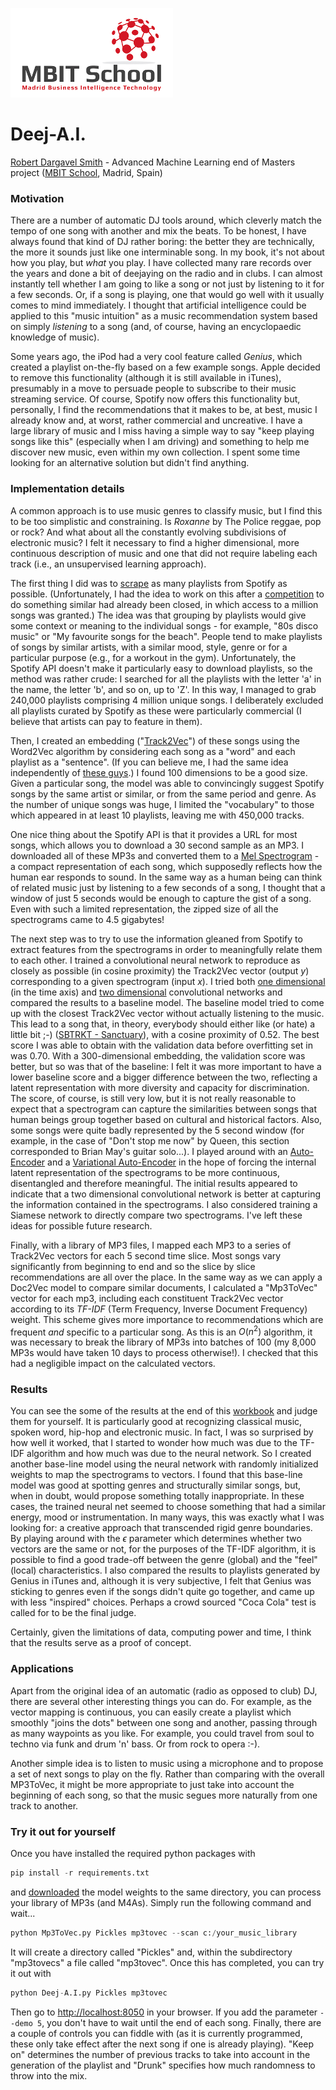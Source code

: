 ![](.\MBIT_logo.png)

# Deej-A.I.

[Robert Dargavel Smith](mailto:teticio@gmail.com) - Advanced Machine Learning end of Masters project ([MBIT School](http://mbitschool.academy), Madrid, Spain)

### Motivation

There are a number of automatic DJ tools around, which cleverly match the tempo of one song with another and mix the beats. To be honest, I have always found that kind of DJ rather boring: the better they are technically, the more it sounds just like one interminable song. In my book, it's not about how you play, but <i>what</i> you play. I have collected many rare records over the years and done a bit of deejaying on the radio and in clubs. I can almost instantly tell whether I am going to like a song or not just by listening to it for a few seconds. Or, if a song is playing, one that would go well with it usually comes to mind immediately. I thought that artificial intelligence could be applied to this "music intuition" as a music recommendation system based on simply *listening* to a song (and, of course, having an encyclopaedic knowledge of music).

Some years ago, the iPod had a very cool feature called *Genius*, which created a playlist on-the-fly based on a few example songs. Apple decided to remove this functionality (although it is still available in iTunes), presumably in a move to persuade people to subscribe to their music streaming service. Of course, Spotify now offers this functionality but, personally, I find the recommendations that it makes to be, at best, music I already know and, at worst, rather commercial and uncreative. I have a large library of music and I miss having a simple way to say "keep playing songs like this" (especially when I am driving) and something to help me discover new music, even within my own collection. I spent some time looking for an alternative solution but didn't find anything.

### Implementation details

A common approach is to use music genres to classify music, but I find this to be too simplistic and constraining. Is *Roxanne* by The Police reggae, pop or rock? And what about all the constantly evolving subdivisions of electronic music? I felt it necessary to find a higher dimensional, more continuous description of music and one that did not require labeling each track (i.e., an unsupervised learning approach).

The first thing I did was to [scrape](notebooks/Spewtify.ipynb) as many playlists from Spotify as possible. (Unfortunately, I had the idea to work on this after a [competition](https://labs.spotify.com/2018/05/30/introducing-the-million-playlist-dataset-and-recsys-challenge-2018/) to do something similar had already been closed, in which access to a million songs was granted.) The idea was that grouping by playlists would give some context or meaning to the individual songs - for example, "80s disco music" or "My favourite songs for the beach". People tend to make playlists of songs by similar artists, with a similar mood, style, genre or for a particular purpose (e.g., for a workout in the gym). Unfortunately, the Spotify API doesn't make it particularly easy to download playlists, so the method was rather crude: I searched for all the playlists with the letter 'a' in the name, the letter 'b', and so on, up to 'Z'. In this way, I managed to grab 240,000 playlists comprising 4 million unique songs. I deliberately excluded all playlists curated by Spotify as these were particularly commercial (I believe that artists can pay to feature in them).

Then, I created an embedding ("[Track2Vec](notebooks/Track2Vec.ipynb)") of these songs using the Word2Vec algorithm by considering each song as a "word" and each playlist as a "sentence". (If you can believe me, I had the same idea independently of [these guys](https://spandan-madan.github.io/Spotify/).) I found 100 dimensions to be a good size. Given a particular song, the model was able to convincingly suggest Spotify songs by the same artist or similar, or from the same period and genre. As the number of unique songs was huge, I limited the "vocabulary" to those which appeared in at least 10 playlists, leaving me with 450,000 tracks.

One nice thing about the Spotify API is that it provides a URL for most songs, which allows you to download a 30 second sample as an MP3. I downloaded all of these MP3s and converted them to a [Mel Spectrogram](notebooks/Get_spectrograms.ipynb) - a compact representation of each song, which supposedly reflects how the human ear responds to sound. In the same way as a human being can think of related music just by listening to a few seconds of a song, I thought that a window of just 5 seconds would be enough to capture the gist of a song. Even with such a limited representation, the zipped size of all the spectrograms came to 4.5 gigabytes!

The next step was to try to use the information gleaned from Spotify to extract features from the spectrograms in order to meaningfully relate them to each other. I trained a convolutional neural network to reproduce as closely as possible (in cosine proximity) the Track2Vec vector (output $y$) corresponding to a given spectrogram (input $x$). I tried both [one dimensional](notebooks/Speccy_1D.ipynb) (in the time axis) and [two dimensional](notebooks/Speccy_2D.ipynb) convolutional networks and compared the results to a baseline model. The baseline model tried to come up with the closest Track2Vec vector without actually listening to the music. This lead to a song that, in theory, everybody should either like (or hate) a little bit ;-) ([SBTRKT - Sanctuary](https://p.scdn.co/mp3-preview/5ac546c1bcbb1d0a6dbeced979dc95361ffc2530?cid=194086cb37be48ebb45b9ba4ce4c5936)), with a cosine proximity of 0.52. The best score I was able to obtain with the validation data before overfitting set in was 0.70. With a 300-dimensional embedding, the validation score was better, but so was that of the baseline: I felt it was more important to have a lower baseline score and a bigger difference between the two, reflecting a latent representation with more diversity and capacity for discrimination. The score, of course, is still very low, but it is not really reasonable to expect that a spectrogram can capture the similarities between songs that human beings group together based on cultural and historical factors. Also, some songs were quite badly represented by the 5 second window (for example, in the case of "Don't stop me now" by Queen, this section corresponded to Brian May's guitar solo...). I played around with an [Auto-Encoder](notebooks/Speccy_AE.ipynb) and a [Variational Auto-Encoder](notebooks/Speccy_VAE.ipynb) in the hope of forcing the internal latent representation of the spectrograms to be more continuous, disentangled and therefore meaningful. The initial results appeared to indicate that a two dimensional convolutional network is better at capturing the information contained in the spectrograms. I also considered training a Siamese network to directly compare two spectrograms. I've left these ideas for possible future research.

Finally, with a library of MP3 files, I mapped each MP3 to a series of Track2Vec vectors for each 5 second time slice. Most songs vary significantly from beginning to end and so the slice by slice recommendations are all over the place. In the same way as we can apply a Doc2Vec model to compare similar documents, I calculated a "Mp3ToVec" vector for each mp3, including each constituent Track2Vec vector according to its *TF-IDF* (Term Frequency, Inverse Document Frequency) weight. This scheme gives more importance to recommendations which are frequent *and* specific to a particular song. As this is an $O(n^2)$ algorithm, it was necessary to break the library of MP3s into batches of 100 (my 8,000 MP3s would have taken 10 days to process otherwise!). I checked that this had a negligible impact on the calculated vectors.

### Results

You can see the some of the results at the end of this [workbook](notebooks/Deej-A.I.ipynb#Some-example-playlists) and judge them for yourself. It is particularly good at recognizing classical music, spoken word, hip-hop and electronic music. In fact, I was so surprised by how well it worked, that I started to wonder how much was due to the TF-IDF algorithm and how much was due to the neural network. So I created another base-line model using the neural network with randomly initialized weights to map the spectrograms to vectors. I found that this base-line model was good at spotting genres and structurally similar songs, but, when in doubt, would propose something totally inappropriate. In these cases, the trained neural net seemed to choose something that had a similar energy, mood or instrumentation. In many ways, this was exactly what I was looking for: a creative approach that transcended rigid genre boundaries. By playing around with the $\epsilon$ parameter which determines whether two vectors are the same or not, for the purposes of the TF-IDF algorithm, it is possible to find a good trade-off between the genre (global) and the "feel" (local) characteristics. I also compared the results to playlists generated by Genius in iTunes and, although it is very subjective, I felt that Genius was sticking to genres even if the songs didn't quite go together, and came up with less "inspired" choices. Perhaps a crowd sourced "Coca Cola" test is called for to be the final judge.

Certainly, given the limitations of data, computing power and time, I think that the results serve as a proof of concept.

### Applications

Apart from the original idea of an automatic (radio as opposed to club) DJ, there are several other interesting things you can do. For example, as the vector mapping is continuous, you can easily create a playlist which smoothly "joins the dots" between one song and another, passing through as many waypoints as you like. For example, you could travel from soul to techno via funk and drum 'n' bass. Or from rock to opera :-).

Another simple idea is to listen to music using a microphone and to propose a set of next songs to play on the fly. Rather than comparing with the overall MP3ToVec, it might be more appropriate to just take into account the beginning of each song, so that the music segues more naturally from one track to another.

### Try it out for yourself

Once you have installed the required python packages with

```python
pip install -r requirements.txt
```

and [downloaded](https://drive.google.com/file/d/1LM1WW1GCGKeFD1AAHS8ijNwahqH4r4xV/view?usp=sharing) the model weights to the same directory, you can process your library of MP3s (and M4As). Simply run the following command and wait...


```python
python Mp3ToVec.py Pickles mp3tovec --scan c:/your_music_library
```

It will create a directory called "Pickles" and, within the subdirectory "mp3tovecs" a file called "mp3tovec". Once this has completed, you can try it out with

```python
python Deej-A.I.py Pickles mp3tovec
```

Then go to [http://localhost:8050](http://localhost:8050) in your browser.  If you add the parameter `--demo 5`, you don't have to wait until the end of each song. Finally, there are a couple of controls you can fiddle with (as it is currently programmed, these only take effect after the next song if one is already playing). "Keep on" determines the number of previous tracks to take into account in the generation of the playlist and "Drunk" specifies how much randomness to throw into the mix.
